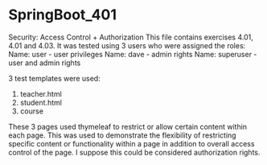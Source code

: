 # SpringBoot_401
Security: Access Control + Authorization
This file contains exercises 4.01, 4.01 and 4.03.
It was tested using 3 users who were assigned the roles:
Name: user  - user privileges
Name: dave - admin rights
Name: superuser - user and admin rights

3 test templates were used:
1. teacher.html
2. student.html
3. course

These 3 pages used thymeleaf to restrict or allow certain content within each page.
This was used to demonstrate the flexibility of restricting specific content or
functionality within a page in addition to overall access control of the page.
I suppose this could be considered authorization rights.
